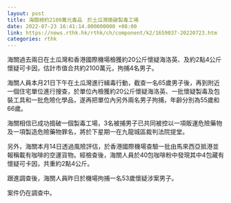 ```yaml
---
layout: post
title: 海關檢約2100萬元毒品　於土瓜灣搗破製毒工場
date: 2022-07-23 16:41:14.000000000 +08:00
link: https://news.rthk.hk/rthk/ch/component/k2/1659037-20220723.htm
categories: rthk
---
```


海關過去兩日在土瓜灣和香港國際機場檢獲約20公斤懷疑海洛英、及約2點4公斤懷疑可卡因，估計市值合共約2100萬元，拘捕4名男子。

海關人員本月21日下午在土瓜灣進行緝毒行動，截查一名65歲男子後，再到附近一個住宅單位進行搜查，於單位內檢獲約20公斤懷疑海洛英、一批懷疑製毒及包裝工具和一批危險化學品，遂再把單位內另外兩名男子拘捕，年齡分別為55歲和66歲。

海關相信已成功搗破一個製毒工場，3名被捕男子已共同被控以一項販運危險藥物及一項製造危險藥物罪名，將於下星期一在九龍城區裁判法院提堂。

另外，海關本月14日透過風險評估，於香港國際機場查驗一批由馬來西亞抵港並報稱載有咖啡的空運貨物。經檢查後，海關人員於40包咖啡粉中發現其中4包藏有懷疑可卡因，共重約2點4公斤。

跟進調查後，海關人員昨日於機場拘捕一名53歲懷疑涉案男子。

案件仍在調查中。
